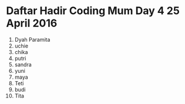 # Daftar Hadir Coding Mum Day 4 25 April 2016

1. Dyah Paramita
2. uchie
3. chika
4. putri
5. sandra
6. yuni
7. maya
8. Teti
9. budi
10. Tita

